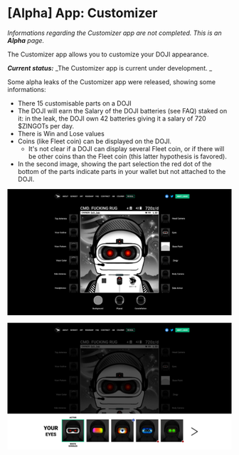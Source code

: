 # \[Alpha] App: Customizer

_Informations regarding the Customizer app are not completed. This is an **Alpha** page._

The Customizer app allows you to customize your DOJI appearance.&#x20;

_**Current status:**_ _The Customizer app is current under development. _

Some alpha leaks of the Customizer app were released, showing some informations:

* There 15 customisable parts on a DOJI
* The DOJI will earn the Salary of the DOJI batteries (see FAQ) staked on it: in the leak, the DOJI own 42 batteries giving it a salary of 720 $ZINGOTs per day.
* There is Win and Lose values
* Coins (like Fleet coin) can be displayed on the DOJI.
  * It's not clear if a DOJI can display several Fleet coin, or if there will be other coins than the Fleet coin (this latter hypothesis is favored).
* In the second image, showing the part selection the red dot of the bottom of the parts indicate parts in your wallet but not attached to the DOJI.

![Alpha leak of the customizer app](<../.gitbook/assets/image (4).png>)

![Alpha leak of the customizer app](<../.gitbook/assets/image (2).png>)

